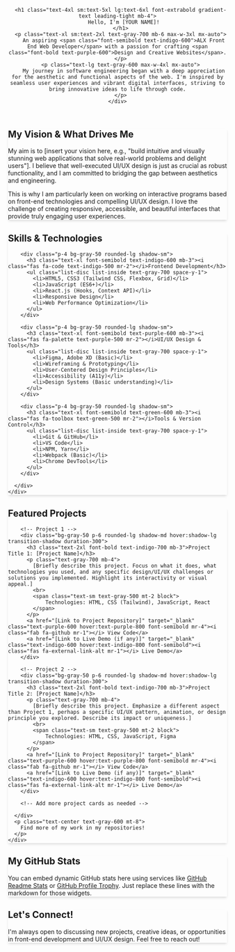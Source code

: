 <!--
  GitHub Profile README.md Template for ALX Front End Web Developer

  This template is designed to help you create a compelling and professional
  GitHub profile that highlights your skills, passion for design/UI/UX,
  and vision to stand out in your job search.

  Feel free to customize all sections with your personal information,
  projects, and links.

  Instructions:
  1. Copy this entire HTML content.
  2. Create or open your GitHub profile repository (usually your username's repository, e.g., `your-username/your-username`).
  3. Paste this content into the `README.md` file.
  4. Customize the placeholders [YOUR NAME], [YOUR TITLE], etc.
  5. Add your actual project details, links, and relevant skills.
  6. Commit and push the changes to see your revamped profile!

  Styling: This template uses Tailwind CSS classes for a modern, responsive design.
  Tailwind CSS is automatically processed by GitHub when rendering markdown with HTML.
-->

<link href="https://unpkg.com/tailwindcss@^2/dist/tailwind.min.css" rel="stylesheet">
<link href="https://cdnjs.cloudflare.com/ajax/libs/font-awesome/6.0.0-beta3/css/all.min.css" rel="stylesheet">
<link href="https://fonts.googleapis.com/css2?family=Inter:wght@400;600;700&display=swap" rel="stylesheet">

<style>
  body {
    font-family: 'Inter', sans-serif;
  }
  .gradient-text {
    background: linear-gradient(to right, #6366f1, #a855f7);
    -webkit-background-clip: text;
    -webkit-text-fill-color: transparent;
  }
  .card-shadow {
    box-shadow: 0 4px 6px -1px rgba(0, 0, 0, 0.1), 0 2px 4px -1px rgba(0, 0, 0, 0.06);
  }
</style>

<div class="min-h-screen bg-gray-50 p-4 sm:p-8 md:p-12 lg:p-16 rounded-lg">

  <!-- Header / Hero Section -->
  <header class="text-center py-10 bg-white rounded-lg shadow-lg mb-8">
    <div class="container mx-auto px-4">
      <!-- Your Profile Picture (Optional, GitHub already shows one, but you can add for emphasis) -->
      <!-- <img src="https://placehold.co/150x150/6366f1/ffffff?text=JP" alt="Your Name" class="rounded-full mx-auto mb-6 border-4 border-purple-500 shadow-md"> -->

      <h1 class="text-4xl sm:text-5xl lg:text-6xl font-extrabold gradient-text leading-tight mb-4">
        Hello, I'm [YOUR NAME]!
      </h1>
      <p class="text-xl sm:text-2xl text-gray-700 mb-6 max-w-3xl mx-auto">
        An aspiring <span class="font-semibold text-indigo-600">ALX Front End Web Developer</span> with a passion for crafting <span class="font-bold text-purple-600">Design and Creative Websites</span>.
      </p>
      <p class="text-lg text-gray-600 max-w-4xl mx-auto">
        My journey in software engineering began with a deep appreciation for the aesthetic and functional aspects of the web. I'm inspired by seamless user experiences and vibrant digital interfaces, striving to bring innovative ideas to life through code.
      </p>
    </div>
  </header>

  <!-- About Me / Vision Section -->
  <section class="bg-white p-8 rounded-lg card-shadow mb-8">
    <div class="container mx-auto px-4">
      <h2 class="text-3xl font-bold text-gray-800 mb-6 border-b-2 border-indigo-300 pb-2">My Vision & What Drives Me</h2>
      <p class="text-lg text-gray-700 leading-relaxed mb-4">
        My aim is to <span class="font-semibold text-purple-700">[insert your vision here, e.g., "build intuitive and visually stunning web applications that solve real-world problems and delight users"].</span> I believe that well-executed UI/UX design is just as crucial as robust functionality, and I am committed to bridging the gap between aesthetics and engineering.
      </p>
      <p class="text-lg text-gray-700 leading-relaxed">
        This is why I am particularly keen on working on <span class="font-semibold text-indigo-700">interactive programs based on front-end technologies and compelling UI/UX design</span>. I love the challenge of creating responsive, accessible, and beautiful interfaces that provide truly engaging user experiences.
      </p>
    </div>
  </section>

  <!-- Skills Section -->
  <section class="bg-white p-8 rounded-lg card-shadow mb-8">
    <div class="container mx-auto px-4">
      <h2 class="text-3xl font-bold text-gray-800 mb-6 border-b-2 border-indigo-300 pb-2">Skills & Technologies</h2>
      <div class="grid grid-cols-1 md:grid-cols-2 lg:grid-cols-3 gap-6">

        <div class="p-4 bg-gray-50 rounded-lg shadow-sm">
          <h3 class="text-xl font-semibold text-indigo-600 mb-3"><i class="fas fa-code text-indigo-500 mr-2"></i>Frontend Development</h3>
          <ul class="list-disc list-inside text-gray-700 space-y-1">
            <li>HTML5, CSS3 (Tailwind CSS, Flexbox, Grid)</li>
            <li>JavaScript (ES6+)</li>
            <li>React.js (Hooks, Context API)</li>
            <li>Responsive Design</li>
            <li>Web Performance Optimization</li>
          </ul>
        </div>

        <div class="p-4 bg-gray-50 rounded-lg shadow-sm">
          <h3 class="text-xl font-semibold text-purple-600 mb-3"><i class="fas fa-palette text-purple-500 mr-2"></i>UI/UX Design & Tools</h3>
          <ul class="list-disc list-inside text-gray-700 space-y-1">
            <li>Figma, Adobe XD (Basic)</li>
            <li>Wireframing & Prototyping</li>
            <li>User-Centered Design Principles</li>
            <li>Accessibility (A11y)</li>
            <li>Design Systems (Basic understanding)</li>
          </ul>
        </div>

        <div class="p-4 bg-gray-50 rounded-lg shadow-sm">
          <h3 class="text-xl font-semibold text-green-600 mb-3"><i class="fas fa-toolbox text-green-500 mr-2"></i>Tools & Version Control</h3>
          <ul class="list-disc list-inside text-gray-700 space-y-1">
            <li>Git & GitHub</li>
            <li>VS Code</li>
            <li>NPM, Yarn</li>
            <li>Webpack (Basic)</li>
            <li>Chrome DevTools</li>
          </ul>
        </div>

      </div>
    </div>
  </section>

  <!-- Featured Projects Section -->
  <section class="bg-white p-8 rounded-lg card-shadow mb-8">
    <div class="container mx-auto px-4">
      <h2 class="text-3xl font-bold text-gray-800 mb-6 border-b-2 border-indigo-300 pb-2">Featured Projects</h2>
      <div class="grid grid-cols-1 md:grid-cols-2 gap-8">

        <!-- Project 1 -->
        <div class="bg-gray-50 p-6 rounded-lg shadow-md hover:shadow-lg transition-shadow duration-300">
          <h3 class="text-2xl font-bold text-indigo-700 mb-3">Project Title 1: [Project Name]</h3>
          <p class="text-gray-700 mb-4">
            [Briefly describe this project. Focus on what it does, what technologies you used, and any specific design/UI/UX challenges or solutions you implemented. Highlight its interactivity or visual appeal.]
            <br>
            <span class="text-sm text-gray-500 mt-2 block">
                Technologies: HTML, CSS (Tailwind), JavaScript, React
            </span>
          </p>
          <a href="[Link to Project Repository]" target="_blank" class="text-purple-600 hover:text-purple-800 font-semibold mr-4"><i class="fab fa-github mr-1"></i> View Code</a>
          <a href="[Link to Live Demo (if any)]" target="_blank" class="text-indigo-600 hover:text-indigo-800 font-semibold"><i class="fas fa-external-link-alt mr-1"></i> Live Demo</a>
        </div>

        <!-- Project 2 -->
        <div class="bg-gray-50 p-6 rounded-lg shadow-md hover:shadow-lg transition-shadow duration-300">
          <h3 class="text-2xl font-bold text-indigo-700 mb-3">Project Title 2: [Project Name]</h3>
          <p class="text-gray-700 mb-4">
            [Briefly describe this project. Emphasize a different aspect than Project 1, perhaps a specific UI/UX pattern, animation, or design principle you explored. Describe its impact or uniqueness.]
            <br>
            <span class="text-sm text-gray-500 mt-2 block">
                Technologies: HTML, CSS, JavaScript, Figma
            </span>
          </p>
          <a href="[Link to Project Repository]" target="_blank" class="text-purple-600 hover:text-purple-800 font-semibold mr-4"><i class="fab fa-github mr-1"></i> View Code</a>
          <a href="[Link to Live Demo (if any)]" target="_blank" class="text-indigo-600 hover:text-indigo-800 font-semibold"><i class="fas fa-external-link-alt mr-1"></i> Live Demo</a>
        </div>

        <!-- Add more project cards as needed -->

      </div>
      <p class="text-center text-gray-600 mt-8">
        Find more of my work in my repositories!
      </p>
    </div>
  </section>

  <!-- GitHub Stats (Optional Section - place your actual stats widgets here) -->
  <section class="bg-white p-8 rounded-lg card-shadow mb-8 text-center">
      <h2 class="text-3xl font-bold text-gray-800 mb-6 border-b-2 border-indigo-300 pb-2">My GitHub Stats</h2>
      <p class="text-gray-700 mb-4">
          You can embed dynamic GitHub stats here using services like <a href="https://github.com/anuraghazra/github-readme-stats" target="_blank" class="text-blue-500 hover:underline">GitHub Readme Stats</a> or <a href="https://github.com/ryo-ma/github-profile-trophy" target="_blank" class="text-blue-500 hover:underline">GitHub Profile Trophy</a>.
          Just replace these lines with the markdown for those widgets.
      </p>
      <!-- Example placeholder for a stats card -->
      <!--
      <img src="https://github-readme-stats.vercel.app/api?username=jorgeeshun&show_icons=true&theme=radical" alt="Your GitHub Stats" class="mx-auto mb-4"/>
      <img src="https://github-readme-streak-stats.herokuapp.com/?user=jorgeeshun&theme=radical" alt="GitHub Streak" class="mx-auto"/>
      -->
  </section>


  <!-- Connect / Contact Section -->
  <section class="bg-white p-8 rounded-lg card-shadow">
    <div class="container mx-auto px-4 text-center">
      <h2 class="text-3xl font-bold text-gray-800 mb-6 border-b-2 border-indigo-300 pb-2">Let's Connect!</h2>
      <p class="text-lg text-gray-700 mb-6">
        I'm always open to discussing new projects, creative ideas, or opportunities in front-end development and UI/UX design. Feel free to reach out!
      </p>
      <div class="flex flex-wrap justify-center space-x-6">
        <a href="[Link to your LinkedIn Profile]" target="_blank" class="text-blue-700 hover:text-blue-900 text-5xl transition-colors duration-300">
          <i class="fab fa-linkedin"></i>
        </a>
        <a href="[Link to your Twitter/X Profile]" target="_blank" class="text-blue-400 hover:text-blue-600 text-5xl transition-colors duration-300">
          <i class="fab fa-twitter-square"></i>
        </a>
        <a href="[Link to your Portfolio Website (if any)]" target="_blank" class="text-pink-600 hover:text-pink-800 text-5xl transition-colors duration-300">
          <i class="fas fa-globe"></i>
        </a>
        <a href="mailto:georgeprinceakeshun23@gmail.com" class="text-red-500 hover:text-red-700 text-5xl transition-colors duration-300">
          <i class="fas fa-envelope-square"></i>
        </a>
      </div>
    </div>
  </section>

</div>

